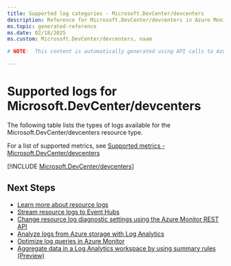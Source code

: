 ```yaml
---
title: Supported log categories - Microsoft.DevCenter/devcenters
description: Reference for Microsoft.DevCenter/devcenters in Azure Monitor Logs.
ms.topic: generated-reference
ms.date: 02/18/2025
ms.custom: Microsoft.DevCenter/devcenters, naam

# NOTE:  This content is automatically generated using API calls to Azure. Any edits made on these files will be overwritten in the next run of the script. 

---
```





# Supported logs for Microsoft.DevCenter/devcenters  
The following table lists the types of logs available for the Microsoft.DevCenter/devcenters resource type.
  
  
  
For a list of supported metrics, see [Supported metrics - Microsoft.DevCenter/devcenters](../supported-metrics/microsoft-devcenter-devcenters-metrics.md)  
  

  
[!INCLUDE [Microsoft.DevCenter/devcenters](~/reusable-content/ce-skilling/azure/includes/azure-monitor/reference/logs/microsoft-devcenter-devcenters-logs-include.md)]  
  

## Next Steps

* [Learn more about resource logs](/azure/azure-monitor/essentials/platform-logs-overview)
* [Stream resource logs to Event Hubs](/azure/azure-monitor/essentials/resource-logs#send-to-azure-event-hubs)
* [Change resource log diagnostic settings using the Azure Monitor REST API](/rest/api/monitor/diagnosticsettings)
* [Analyze logs from Azure storage with Log Analytics](/azure/azure-monitor/essentials/resource-logs#send-to-log-analytics-workspace)
* [Optimize log queries in Azure Monitor](/azure/azure-monitor/logs/query-optimization)
* [Aggregate data in a Log Analytics workspace by using summary rules (Preview)](/azure/azure-monitor/logs/summary-rules)